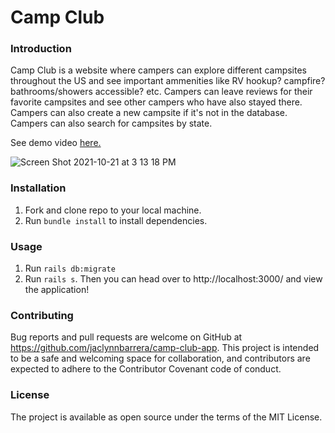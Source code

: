 # Camp Club

### Introduction

Camp Club is a website where campers can explore different campsites throughout the US and see important ammenities like RV hookup? campfire? bathrooms/showers accessible? etc. Campers can leave reviews for their favorite campsites and see other campers who have also stayed there. Campers can also create a new campsite if it's not in the database. Campers can also search for campsites by state.

See demo video [here.](https://www.youtube.com/watch?v=GY0ZREoSVQo)

![Screen Shot 2021-10-21 at 3 13 18 PM](https://user-images.githubusercontent.com/70356198/138342234-e296870c-43e2-4670-af8b-254d333ab340.png)

### Installation
1. Fork and clone repo to your local machine. 
2. Run `bundle install` to install dependencies.

### Usage
1. Run `rails db:migrate`
2. Run `rails s`. Then you can head over to http://localhost:3000/ and view the application!


### Contributing

Bug reports and pull requests are welcome on GitHub at https://github.com/jaclynnbarrera/camp-club-app. This project is intended to be a safe and welcoming space for collaboration, and contributors are expected to adhere to the Contributor Covenant code of conduct.

### License

The project is available as open source under the terms of the MIT License.
